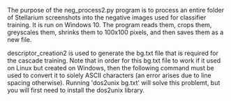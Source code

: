 The purpose of the neg_process2.py program is to process an entire folder of Stellarium screenshots into the negative images used for classifier training. It is run on Windows 10. The program reads them, crops them, greyscales them, shrinks them to 100x100 pixels, and then saves them as a new file.

descriptor_creation2 is used to generate the bg.txt file that is required for the cascade training. Note that in order for this bg.txt file to work if it used on Linux but created on Windows, then the following command must be used to convert it to solely ASCII characters (an error arises due to line spacing otherwise). Running 'dos2unix bg.txt' will solve this problemt, but you will first need to install the dos2unix library.
